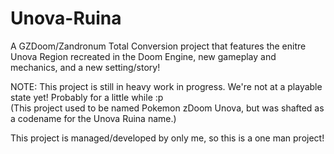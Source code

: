 # Unova-Ruina
A GZDoom/Zandronum Total Conversion project that features the enitre Unova Region recreated in the Doom Engine, new gameplay and mechanics, and a new setting/story!  

NOTE: This project is still in heavy work in progress. We're not at a playable state yet! Probably for a little while :p  
(This project used to be named Pokemon zDoom Unova, but was shafted as a codename for the Unova Ruina name.)

This project is managed/developed by only me, so this is a one man project!
